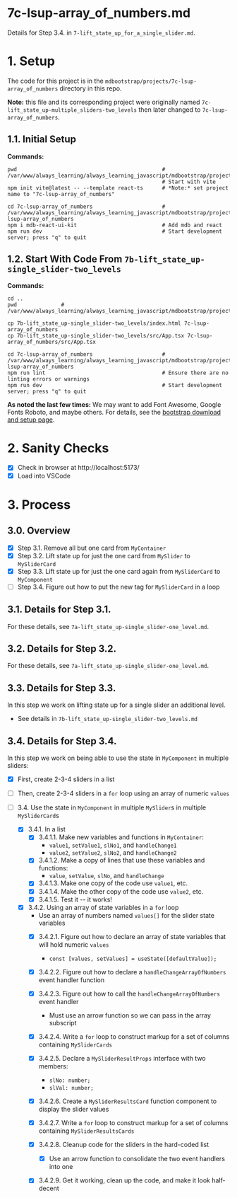 
# 7c-lsup-array_of_numbers.md

Details for Step 3.4. in `7-lift_state_up_for_a_single_slider.md`.

# 1. Setup

The code for this project is in the `mdbootstrap/projects/7c-lsup-array_of_numbers` directory in this repo.

**Note:** this file and its corresponding project were originally named `7c-lift_state_up-multiple_sliders-two_levels` then
later changed to `7c-lsup-array_of_numbers`.

## 1.1. Initial Setup

**Commands:**

```
pwd                                              # /var/www/always_learning/always_learning_javascript/mdbootstrap/projects
                                                 # Start with vite
npm init vite@latest -- --template react-ts      # *Note:* set project name to "7c-lsup-array_of_numbers"

cd 7c-lsup-array_of_numbers                      # /var/www/always_learning/always_learning_javascript/mdbootstrap/projects/7c-lsup-array_of_numbers
npm i mdb-react-ui-kit                           # Add mdb and react
npm run dev                                      # Start development server; press "q" to quit
```

## 1.2. Start With Code From `7b-lift_state_up-single_slider-two_levels`

**Commands:**

```
cd ..
pwd              # /var/www/always_learning/always_learning_javascript/mdbootstrap/projects

cp 7b-lift_state_up-single_slider-two_levels/index.html 7c-lsup-array_of_numbers
cp 7b-lift_state_up-single_slider-two_levels/src/App.tsx 7c-lsup-array_of_numbers/src/App.tsx

cd 7c-lsup-array_of_numbers                      # /var/www/always_learning/always_learning_javascript/mdbootstrap/projects/7c-lsup-array_of_numbers
npm run lint                                     # Ensure there are no linting errors or warnings
npm run dev                                      # Start development server; press "q" to quit
```

**As noted the last few times:** We may want to add Font Awesome, Google Fonts Roboto, and maybe others.
For details, see the
[bootstrap download and setup page](https://mdbootstrap.com/learn/mdb-foundations/bootstrap/download-and-setup/).

# 2. Sanity Checks

- [x] Check in browser at http://localhost:5173/
- [x] Load into VSCode

# 3. Process

## 3.0. Overview

- [x] Step 3.1. Remove all but one card from `MyContainer`
- [x] Step 3.2. Lift state up for just the one card from `MySlider` to `MySliderCard`
- [x] Step 3.3. Lift state up for just the one card again from `MySliderCard` to `MyComponent`
- [ ] Step 3.4. Figure out how to put the new tag for `MySliderCard` in a loop

## 3.1. Details for Step 3.1.

For these details, see `7a-lift_state_up-single_slider-one_level.md`.

## 3.2. Details for Step 3.2.

For these details, see `7a-lift_state_up-single_slider-one_level.md`.

## 3.3. Details for Step 3.3.

In this step we work on lifting state up for a single slider an additional level.

- See details in `7b-lift_state_up-single_slider-two_levels.md`

## 3.4. Details for Step 3.4.

In this step we work on being able to use the state in `MyComponent` in multiple sliders:

- [x] First, create 2-3-4 sliders in a list
- [ ] Then, create 2-3-4 sliders in a `for` loop using an array of numeric `values`

- [ ] 3.4. Use the state in `MyComponent` in multiple `MySlider`s in multiple `MySliderCard`s
  - [x] 3.4.1. In a list
    - [x] 3.4.1.1. Make new variables and functions in `MyContainer`:
      - `value1`, `setValue1`, `slNo1`, and `handleChange1`
      - `value2`, `setValue2`, `slNo2`, and `handleChange2`
    - [x] 3.4.1.2. Make a copy of lines that use these variables and functions:
      - `value`, `setValue`, `slNo`, and `handleChange`
    - [x] 3.4.1.3. Make one copy of the code use `value1`, etc.
    - [x] 3.4.1.4. Make the other copy of the code use `value2`, etc.
    - [x] 3.4.1.5. Test it -- it works!
  - [x] 3.4.2. Using an array of state variables in a `for` loop
    - Use an array of numbers named `values[]` for the slider state variables
    - [x] 3.4.2.1. Figure out how to declare an array of state variables that will hold numeric `values`
      - `const [values, setValues] = useState([defaultValue]);`
    - [x] 3.4.2.2. Figure out how to declare a `handleChangeArrayOfNumbers` event handler function
    - [x] 3.4.2.3. Figure out how to call the `handleChangeArrayOfNumbers` event handler
      - Must use an arrow function so we can pass in the array subscript
    - [x] 3.4.2.4. Write a `for` loop to construct markup for a set of columns containing `MySliderCards`
    - [x] 3.4.2.5. Declare a `MySliderResultProps` interface with two members:
      - `slNo: number;`
      - `slVal: number;`
    - [x] 3.4.2.6. Create a `MySliderResultsCard` function component to display the slider values
    - [x] 3.4.2.7. Write a `for` loop to construct markup for a set of columns containing `MySliderResultsCards`
    - [x] 3.4.2.8. Cleanup code for the sliders in the hard-coded list
      - [x] Use an arrow function to consolidate the two event handlers into one
    - [x] 3.4.2.9. Get it working, clean up the code, and make it look half-decent

